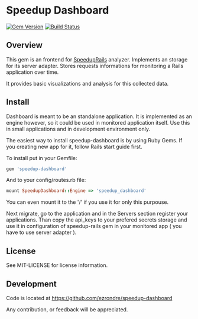 # Speedup Dashboard
[![Gem Version](https://badge.fury.io/rb/speedup-dashboard.svg)](http://badge.fury.io/rb/speedup-dashboard)
[![Build Status](https://travis-ci.org/ezrondre/speedup-dashboard.png?branch=master)](https://travis-ci.org/ezrondre/speedup-dashboard)

## Overview

This gem is an frontend for [SpeedupRails][speeduprails] analyzer.
Implements an storage for its server adapter.
Stores requests informations for monitoring a Rails application over time.

It provides basic visualizations and analysis for this collected data.

[speeduprails]: https://github.com/ezrondre/speedup-rails

## Install

Dashboard is meant to be an standalone application.
It is implemented as an engine however, so it could be used in monitored application itself.
Use this in small applications and in development environment only.

The easiest way to install speedup-dashboard is by using Ruby Gems.
If you creating new app for it, follow Rails start guide first.

To install put in your Gemfile:
```ruby
gem 'speedup-dashboard'
```
And to your config/routes.rb file:
```ruby
mount SpeedupDashboard::Engine => 'speedup_dashboard'
```

You can even mount it to the '/' if you use it for only this purpouse.

Next migrate, go to the application and in the Servers section register your applications.
Than copy the api_keys to your prefered secrets storage and use it in configuration of speedup-rails gem in your monitored app ( you have to use server adapter ).

## License

See MIT-LICENSE for license information.

## Development

Code is located at https://github.com/ezrondre/speedup-dashboard

Any contribution, or feedback will be appreciated.

